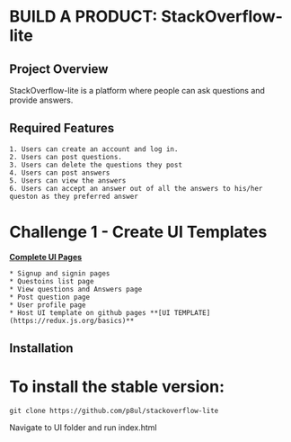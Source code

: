 # BUILD A PRODUCT: StackOverflow-lite

## Project Overview
StackOverflow-lite is a platform where people can ask questions and provide answers.

## Required Features
    1. Users can create an account and log in.
    2. Users can post questions.
    3. Users can delete the questions they post
    4. Users can post answers
    5. Users can view the answers
    6. Users can accept an answer out of all the answers to his/her queston as they preferred answer

# Challenge 1 - Create UI Templates
**[Complete UI Pages](https://redux.js.org/basics)**

    * Signup and signin pages
    * Questoins list page
    * View questions and Answers page
    * Post question page
    * User profile page
    * Host UI template on github pages **[UI TEMPLATE](https://redux.js.org/basics)**

## Installation

# To install the stable version:

```
git clone https://github.com/p8ul/stackoverflow-lite
```
Navigate to UI folder and run index.html
